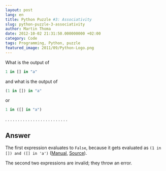 ```yaml
---
layout: post
lang: en
title: Python Puzzle #3: Associativity
slug: python-puzzle-3-associativity
author: Martin Thoma
date: 2012-10-02 21:31:50.000000000 +02:00
category: Code
tags: Programming, Python, puzzle
featured_image: 2011/09/Python-Logo.png
---
```

What is the output of

```python
1 in [] in "a"
```

and what is the output of

```python
(1 in []) in "a"
```

or

```python
1 in ([] in "a")
```


.
.
.
.
.
.
.
.
.
.
.
.
.
.
.
.
.
.
.
.
.
.
.
.
.

<h2>Answer</h2>
The first expression evaluates to <code>False</code>, because it gets evaluated as <code>(1 in []) and ([] in 'a')</code> (<a href="http://docs.python.org/reference/expressions.html#not-in">Manual</a>, <a href="http://stackoverflow.com/a/12660938/562769">Source</a>).

The second two expressions are invalid; they throw an error.
